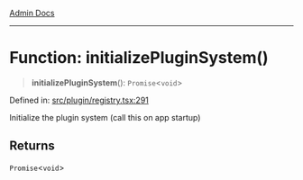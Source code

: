 [Admin Docs](/)

***

# Function: initializePluginSystem()

> **initializePluginSystem**(): `Promise`\<`void`\>

Defined in: [src/plugin/registry.tsx:291](https://github.com/PalisadoesFoundation/talawa-admin/blob/main/src/plugin/registry.tsx#L291)

Initialize the plugin system (call this on app startup)

## Returns

`Promise`\<`void`\>
